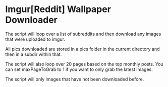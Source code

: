 Imgur[Reddit] Wallpaper Downloader
========================

The script will loop over a list of subreddits and then download
any images that were uploaded to imgur.

All pics downloaded are stored in a pics folder in the current directory
and then in a subdir within that.

The script will also loop over 20 pages based on the top monthly posts.
You can set maxPageToGrab to 1 if you want to only grab the latest images.

The script will only images that have not been downloaded before.

